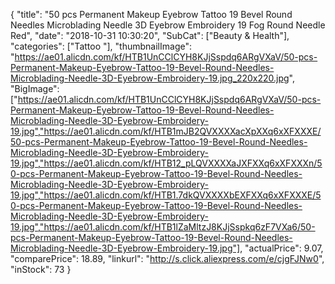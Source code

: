 {
	"title": "50 pcs Permanent Makeup Eyebrow Tattoo 19 Bevel Round Needles Microblading Needle 3D Eyebrow Embroidery 19 Fog Round Needle Red",
	"date": "2018-10-31 10:30:20",
	"SubCat": ["Beauty & Health"],
	"categories": ["Tattoo "],
	"thumbnailImage": "https://ae01.alicdn.com/kf/HTB1UnCClCYH8KJjSspdq6ARgVXaV/50-pcs-Permanent-Makeup-Eyebrow-Tattoo-19-Bevel-Round-Needles-Microblading-Needle-3D-Eyebrow-Embroidery-19.jpg_220x220.jpg",
	"BigImage": ["https://ae01.alicdn.com/kf/HTB1UnCClCYH8KJjSspdq6ARgVXaV/50-pcs-Permanent-Makeup-Eyebrow-Tattoo-19-Bevel-Round-Needles-Microblading-Needle-3D-Eyebrow-Embroidery-19.jpg","https://ae01.alicdn.com/kf/HTB1mJB2QVXXXXacXpXXq6xXFXXXE/50-pcs-Permanent-Makeup-Eyebrow-Tattoo-19-Bevel-Round-Needles-Microblading-Needle-3D-Eyebrow-Embroidery-19.jpg","https://ae01.alicdn.com/kf/HTB12_pLQVXXXXaJXFXXq6xXFXXXn/50-pcs-Permanent-Makeup-Eyebrow-Tattoo-19-Bevel-Round-Needles-Microblading-Needle-3D-Eyebrow-Embroidery-19.jpg","https://ae01.alicdn.com/kf/HTB1.7dkQVXXXXbEXFXXq6xXFXXXE/50-pcs-Permanent-Makeup-Eyebrow-Tattoo-19-Bevel-Round-Needles-Microblading-Needle-3D-Eyebrow-Embroidery-19.jpg","https://ae01.alicdn.com/kf/HTB1lZaMltzJ8KJjSspkq6zF7VXa6/50-pcs-Permanent-Makeup-Eyebrow-Tattoo-19-Bevel-Round-Needles-Microblading-Needle-3D-Eyebrow-Embroidery-19.jpg"],
	"actualPrice": 9.07,
	"comparePrice": 18.89,
	"linkurl": "http://s.click.aliexpress.com/e/cjgFJNw0",
	"inStock": 73
}
